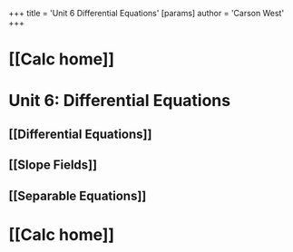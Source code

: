 +++
 title = 'Unit 6 Differential Equations'
[params]
	author = 'Carson West'
+++
# [[Calc home]]

# Unit 6: Differential Equations
## [[Differential Equations]]
## [[Slope Fields]]
## [[Separable Equations]]

# [[Calc home]]